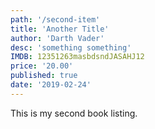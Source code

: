 ```yaml
---
path: '/second-item'
title: 'Another Title'
author: 'Darth Vader'
desc: 'something something'
IMDB: 12351263masbdsndJASAHJ12
price: '20.00'
published: true
date: '2019-02-24'
---
```


This is my second book listing.